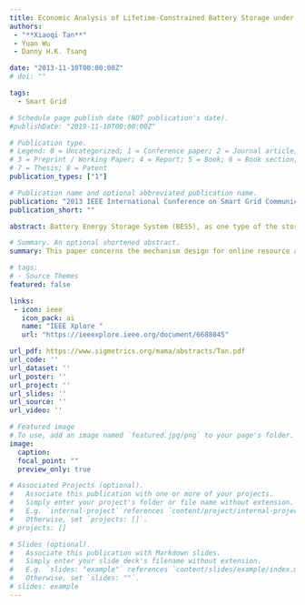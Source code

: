 ```yaml
---
title: Economic Analysis of Lifetime-Constrained Battery Storage under Dynamic Pricing
authors:
 - "**Xiaoqi Tan**"
 - Yuan Wu
 - Danny H.K. Tsang

date: "2013-11-10T00:00:00Z"
# doi: ""

tags: 
  - Smart Grid

# Schedule page publish date (NOT publication's date).
#publishDate: "2019-11-10T00:00:00Z"

# Publication type.
# Legend: 0 = Uncategorized; 1 = Conference paper; 2 = Journal article;
# 3 = Preprint / Working Paper; 4 = Report; 5 = Book; 6 = Book section;
# 7 = Thesis; 8 = Patent
publication_types: ["1"]

# Publication name and optional abbreviated publication name.
publication: "2013 IEEE International Conference on Smart Grid Communications (SmartGridComm)"
publication_short: ""

abstract: Battery Energy Storage System (BESS), as one type of the storage systems, serves as a particularly important role for future power grid systems. However, since both the capital cost of BESS and the potential economic value vary dramatically for large-scale systems, the total cost induced by BESS remains a major source of uncertainty for potential power system operators when the limited lifetime of BESS is taken into account. Therefore, appropriate configuration and operation of BESS are of paramount importance for its deployments in practice. In this paper, we propose a novel model for BESS that attempts to capture the fact of limited lifetime and to exploit the potential economic value. We develop a finite horizon optimization model for BESS operators with unknown stopping-time. The stopping-time is determined by the policy itself, which makes the problem technically challenging. We first propose an algorithm called Forward-iteration of relaxed-Linear Programming (FirLP), which solves the problem by iterating on every time instance and achieves the optimality. Subsequently, we observe that some time instances are not necessary to be iterated on. Thus, we propose Jump-iteration of relaxed-Linear Programming (JirLP). By utilizing a well defined jump step, we can avoid exhaustive iteration on those unnecessary time instances. We examine our model and algorithms with the real price data. The computational results further validate our model, and shows that our proposed JirLP can achieve optimality and reduce the unnecessary iterations by 50% in comparison with the FirLP.

# Summary. An optional shortened abstract.
summary: This paper concerns the mechanism design for online resource allocation in a strategic setting. In this setting, a single supplier allocates capacity-limited resources to requests that arrive in a sequential and arbitrary manner. Each request is associated with an agent who may act selfishly to misreport the requirement and valuation of her request.

# tags:
# - Source Themes
featured: false

links:
 - icon: ieee
   icon_pack: ai
   name: "IEEE Xplore "
   url: "https://ieeexplore.ieee.org/document/6688045"

url_pdf: https://www.sigmetrics.org/mama/abstracts/Tan.pdf
url_code: ''
url_dataset: ''
url_poster: ''
url_project: ''
url_slides: ''
url_source: ''
url_video: ''

# Featured image
# To use, add an image named `featured.jpg/png` to your page's folder.
image:
  caption:
  focal_point: ""
  preview_only: true

# Associated Projects (optional).
#   Associate this publication with one or more of your projects.
#   Simply enter your project's folder or file name without extension.
#   E.g. `internal-project` references `content/project/internal-project/index.md`.
#   Otherwise, set `projects: []`.
# projects: []

# Slides (optional).
#   Associate this publication with Markdown slides.
#   Simply enter your slide deck's filename without extension.
#   E.g. `slides: "example"` references `content/slides/example/index.md`.
#   Otherwise, set `slides: ""`.
# slides: example
---
```

